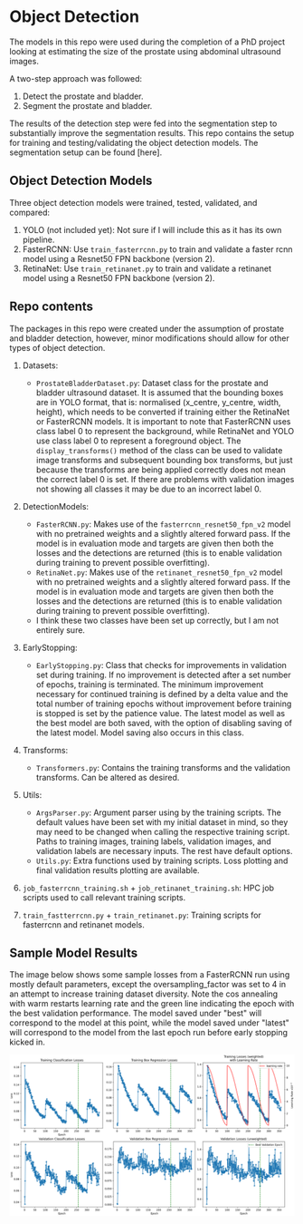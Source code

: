# Object Detection
The models in this repo were used during the completion of a PhD project looking at estimating
the size of the prostate using abdominal ultrasound images. 

A two-step approach was followed:

1. Detect the prostate and bladder.
2. Segment the prostate and bladder.

The results of the detection step were fed into the segmentation step to substantially 
improve the segmentation results. This repo contains the setup for training and testing/validating 
the object detection models. The segmentation setup can be found [here].

## Object Detection Models
Three object detection models were trained, tested, validated, and compared:

1. YOLO (not included yet): Not sure if I will include this as it has its own pipeline.
2. FasterRCNN: Use `train_fasterrcnn.py` to train and validate a faster rcnn model using a
Resnet50 FPN backbone (version 2).
3. RetinaNet: Use `train_retinanet.py` to train and validate a retinanet model using a
Resnet50 FPN backbone (version 2).

## Repo contents
The packages in this repo were created under the assumption of prostate and bladder detection,
however, minor modifications should allow for other types of object detection.

1. Datasets:
   - `ProstateBladderDataset.py`: Dataset class for the prostate and bladder ultrasound dataset.
   It is assumed that the bounding boxes are in YOLO format, that is: normalised 
   (x_centre, y_centre, width, height), which needs to be converted if training either the 
   RetinaNet or FasterRCNN models. It is important to note that FasterRCNN uses class label 0
   to represent the background, while RetinaNet and YOLO use class label 0 to represent
   a foreground object. The `display_transforms()` method of the class can be used to validate
   image transforms and subsequent bounding box transforms, but just because the transforms are
   being applied correctly does not mean the correct label 0 is set. If there are problems
   with validation images not showing all classes it may be due to an incorrect label 0.

2. DetectionModels:
   - `FasterRCNN.py`: Makes use of the `fasterrcnn_resnet50_fpn_v2` model with no pretrained 
   weights and a slightly altered forward pass. If the model is in evaluation mode and 
   targets are given then both the losses and the detections are returned (this is to enable 
   validation during training to prevent possible overfitting).
   - `RetinaNet.py`: Makes use of the `retinanet_resnet50_fpn_v2` model with no pretrained 
   weights and a slightly altered forward pass. If the model is in evaluation mode and 
   targets are given then both the losses and the detections are returned (this is to enable 
   validation during training to prevent possible overfitting).
   - I think these two classes have been set up correctly, but I am not entirely sure.

3. EarlyStopping:
   - `EarlyStopping.py`: Class that checks for improvements in validation set during training.
   If no improvement is detected after a set number of epochs, training is terminated. The
   minimum improvement necessary for continued training is defined by a delta value and the
   total number of training epochs without improvement before training is stopped is set by
   the patience value. The latest model as well as the best model are both saved, with the
   option of disabling saving of the latest model. Model saving also occurs in this class.

4. Transforms:
   - `Transformers.py`: Contains the training transforms and the validation transforms. Can
   be altered as desired.

5. Utils:
   - `ArgsParser.py`: Argument parser using by the training scripts. The default values have
   been set with my initial dataset in mind, so they may need to be changed when calling the 
   respective training script. Paths to training images, training labels, validation images, 
   and validation labels are necessary inputs. The rest have default options.
   - `Utils.py`: Extra functions used by training scripts. Loss plotting and final validation
   results plotting are available.

6. `job_fasterrcnn_training.sh` + `job_retinanet_training.sh`:
HPC job scripts used to call relevant training scripts.

7. `train_fastterrcnn.py` + `train_retinanet.py`:
Training scripts for fasterrcnn and retinanet models.

## Sample Model Results
The image below shows some sample losses from a FasterRCNN run using mostly default parameters,
except the oversampling_factor was set to 4 in an attempt to increase training dataset
diversity. Note the cos annealing with warm restarts learning rate and the green line indicating
the epoch with the best validation performance. The model saved under "best" will correspond
to the model at this point, while the model saved under "latest" will correspond to the model
from the last epoch run before early stopping kicked in.

![Sample Losses](res/losses_sample.png)
